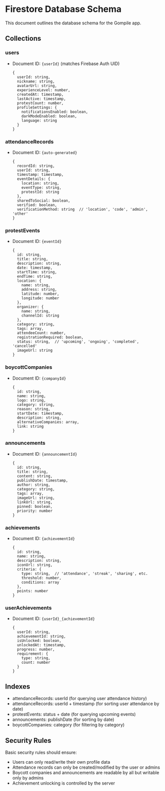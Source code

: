 # Firestore Database Schema

This document outlines the database schema for the Gompile app.

## Collections

### users
- Document ID: `{userId}` (matches Firebase Auth UID)
  ```
  {
    userId: string,
    nickname: string,
    avatarUrl: string,
    experienceLevel: number,
    createdAt: timestamp,
    lastActive: timestamp,
    protestCount: number,
    profileSettings: {
      notificationsEnabled: boolean,
      darkModeEnabled: boolean,
      language: string
    }
  }
  ```

### attendanceRecords
- Document ID: `{auto-generated}`
  ```
  {
    recordId: string,
    userId: string,
    timestamp: timestamp,
    eventDetails: {
      location: string,
      eventType: string,
      protestId: string
    },
    sharedToSocial: boolean,
    verified: boolean,
    verificationMethod: string  // 'location', 'code', 'admin', 'other'
  }
  ```

### protestEvents
- Document ID: `{eventId}`
  ```
  {
    id: string,
    title: string,
    description: string,
    date: timestamp,
    startTime: string,
    endTime: string,
    location: {
      name: string,
      address: string,
      latitude: number,
      longitude: number
    },
    organizer: {
      name: string,
      channelId: string
    },
    category: string,
    tags: array,
    attendeeCount: number,
    registrationRequired: boolean,
    status: string,  // 'upcoming', 'ongoing', 'completed', 'cancelled'
    imageUrl: string
  }
  ```

### boycottCompanies
- Document ID: `{companyId}`
  ```
  {
    id: string,
    name: string,
    logo: string,
    category: string,
    reason: string,
    startDate: timestamp,
    description: string,
    alternativeCompanies: array,
    link: string
  }
  ```

### announcements
- Document ID: `{announcementId}`
  ```
  {
    id: string,
    title: string,
    content: string,
    publishDate: timestamp,
    author: string,
    category: string,
    tags: array,
    imageUrl: string,
    linkUrl: string,
    pinned: boolean,
    priority: number
  }
  ```

### achievements
- Document ID: `{achievementId}`
  ```
  {
    id: string,
    name: string,
    description: string,
    iconUrl: string,
    criteria: {
      type: string,  // 'attendance', 'streak', 'sharing', etc.
      threshold: number,
      conditions: array
    },
    points: number
  }
  ```

### userAchievements
- Document ID: `{userId}_{achievementId}`
  ```
  {
    userId: string,
    achievementId: string,
    isUnlocked: boolean,
    unlockedAt: timestamp,
    progress: number,
    requirement: {
      type: string,
      count: number
    }
  }
  ```

## Indexes

- attendanceRecords: userId (for querying user attendance history)
- attendanceRecords: userId + timestamp (for sorting user attendance by date)
- protestEvents: status + date (for querying upcoming events)
- announcements: publishDate (for sorting by date)
- boycottCompanies: category (for filtering by category)

## Security Rules

Basic security rules should ensure:
- Users can only read/write their own profile data
- Attendance records can only be created/modified by the user or admins
- Boycott companies and announcements are readable by all but writable only by admins
- Achievement unlocking is controlled by the server 